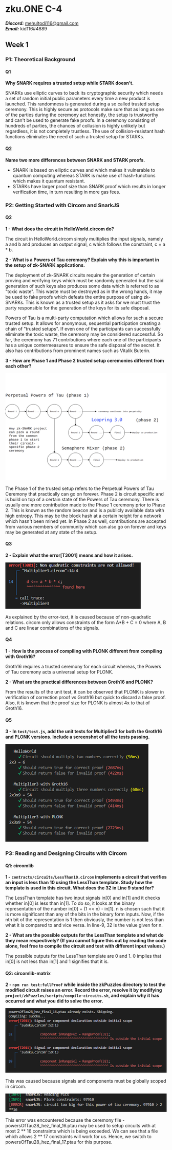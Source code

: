 # zku.ONE C-4

**_Discord:_** mehultodi116@gmail.com <br/>
**_Email:_** kid116#4889

## Week 1
### P1: Theoretical Background
#### Q1
**Why SNARK requires a trusted setup while STARK doesn't.**

SNARKs use elliptic curves to back its cryptographic security which needs a set of random initial public parameters every time a new product is launched. This randomness is generated during a so called trusted setup ceremony. This is highly secure as protocols make sure that as long as one of the parties during the ceremony act honestly, the setup is trustworthy and can't be used to generate fake proofs. In a ceremony consisting of hundreds of parties, the chances of collusion is highly unlikely but regardless, it is not completely trustless. The use of collision-resistant hash functions eliminates the need of such a trusted setup for STARKs.

#### Q2
**Name two more differences between SNARK and STARK proofs.**

- SNARK is based on elliptic curves and which makes it vulnerable to quantum computing whereas STARK is make use of hash-functions which makes it quantum resistant.
- STARKs have larger proof size than SNARK proof which results in longer verification time, in turn resulting in more gas fees.

### P2: Getting Started with Circom and SnarkJS
#### Q2
**1 - What does the circuit in HelloWorld.circom do?**

The circuit in HelloWorld.circom simply multiplies the input signals, namely a and b and produces an output signal, c which follows the constraint, c = a * b.

**2 - What is a Powers of Tau ceremony? Explain why this is important in the setup of zk-SNARK applications.**

The deployment of zk-SNARK circuits require the generation of certain proving and verifying keys which must be randomly generated but the said generation of such keys also produces some data which is referred to as "toxic waste". This waste must be destroyed as in the wrong hands, it may be used to fake proofs which defeats the entire purpose of using zk-SNARKs. This is known as a trusted setup as it asks for we must trust the party responsible for the generation of the keys for its safe disposal.
    
Powers of Tau is a multi-party computation which allows for such a secure trusted setup. It allows for anonymous, sequential participation creating a chain of "trusted setups". If even one of the participants can successfully eliminate the toxic waste, the ceremony may be considered successful. So far, the ceremony has 71 contributions where each one of the participants has a unique contermeasures to ensure the safe disposal of the secret. It also has contributions from prominent names such as Vitalik Buterin.

**3 - How are Phase 1 and Phase 2 trusted setup ceremonies different from each other?**

![](./public/images/trusted_setup.png)

The Phase 1 of the trusted setup refers to the Perpetual Powers of Tau Ceremony that practically can go on forever. Phase 2 is circuit specific and is build on top of a certain state of the Powers of Tau ceremony. There is usually one more contribution made to the Phase 1 ceremony prior to Phase 2. This is known as the random beacon and is a publicly available data with high entropy. This may be the block hash at a certain height for a network which hasn't been mined yet. In Phase 2 as well, contributions are accepted from various members of community which can also go on forever and keys may be generated at any state of the setup.

#### Q3
**2 - Explain what the error[T3001] means and how it arises.**

![](./public/images/error_t3001.png)

As explained by the error-text, it is caused because of non-quadratic relations. circom only allows constraints of the form A*B + C = 0 where A, B and C are linear combinations of the signals.

#### Q4
**1 - How is the process of compiling with PLONK different from compiling with Groth16?**

Groth16 requires a trusted ceremony for each circuit whereas, the Powers of Tau ceremony acts a universal setup for PLONK.

**2 - What are the practical differences between Groth16 and PLONK?**

From the results of the unit test, it can be observed that PLONK is slower in verification of correction proof vs Groth16 but quick to discard a false proof. Also, it is known that the proof size for PLONK is almost 4x to that of Groth16.

#### Q5
**3 - In `test/test.js`, add the unit tests for Multiplier3 for both the Groth16 and PLONK versions. Include a screenshot of all the tests passing.**

![](./public/images/tests.png)

### P3: Reading and Designing Circuits with Circom
#### Q1: circomlib
**1 - `contracts/circuits/LessThan10.circom` implements a circuit that verifies an input is less than 10 using the LessThan template. Study how the template is used in this circuit. What does the 32 in Line 9 stand for?**

The LessThan template has two input signals in[0] and in[1] and it checks whether in[0] is less than in[1]. To do so, it looks at the binary representation of the number in[0] + (1 << n) - in[1]. n is chosen such that it is more significant than any of the bits in the binary form inputs. Now, if the nth bit of the representation is 1 then obviously, the number is not less than what it is compared to and vice versa. In line-9, 32 is the value given for n.

**2 - What are the possible outputs for the LessThan template and what do they mean respectively? (If you cannot figure this out by reading the code alone, feel free to compile the circuit and test with different input values.)**

The possible outputs for the LessThan template are 0 and 1. 0 implies that in[0] is not less than in[1] and 1 signifies that it is.

#### Q2: circomlib-matrix
**2 - `npm run test:fullProof` while inside the zkPuzzles directory to test the modified circuit raises an error. Record the error, resolve it by modifying `project/zkPuzzles/scripts/compile-circuits.sh`, and explain why it has occurred and what you did to solve the error.**

![](./public/images/sudoku_error_1.png)

This was caused because signals and components must be globally scoped in circom.

![](./public/images/sudoku_error_2.png)

This error was encountered because the ceremony file - powersOfTau28_hez_final_16.ptau may be used to setup circuits with at most 2 ** 16 constraints which is being exceeded. We can see that a file which allows 2 ** 17 constraints will work for us. Hence, we switch to powersOfTau28_hez_final_17.ptau for this purpose.